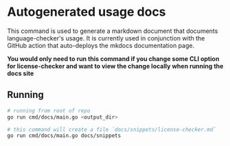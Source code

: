 # Autogenerated usage docs

This command is used to generate a markdown document that documents language-checker's usage.
It is currently used in conjunction with the GitHub action that auto-deploys the mkdocs documentation page.

**You would only need to run this command if you change some CLI option for license-checker and want to view the change locally when running the docs site**

## Running

```bash
# running from root of repo
go run cmd/docs/main.go <output_dir>

# this command will create a file `docs/snippets/license-checker.md`
go run cmd/docs/main.go docs/snippets
```
